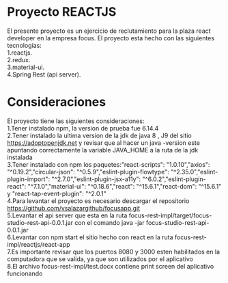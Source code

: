 # Proyecto REACTJS
El presente proyecto es un ejercicio de reclutamiento para la plaza react developer en la empresa focus.
El proyecto esta hecho con las siguientes tecnologías:
	<br />1.reactjs.
	<br />2.redux.
	<br />3.material-ui.
	<br />4.Spring Rest (api server).

# Consideraciones
El proyecto tiene las siguientes consideraciones:
	<br />1.Tener instalado npm, la version de prueba fue 6.14.4
	<br />2.Tener instalado la ultima version de la jdk de java 8 , J9 del sitio https://adoptopenjdk.net y revisar que al hacer un java -version este apuntando correctamente la variable JAVA_HOME a la ruta de la jdk instalada
	<br />3.Tener instalado con npm los paquetes:"react-scripts": "1.0.10","axios": "^0.19.2","circular-json": "^0.5.9","eslint-plugin-flowtype": "^2.35.0","eslint-plugin-import": "^2.7.0","eslint-plugin-jsx-a11y": "^6.0.2","eslint-plugin-react": "^7.1.0","material-ui": "^0.18.6","react": "^15.6.1","react-dom": "^15.6.1" y "react-tap-event-plugin": "^2.0.1"
    <br />4.Para levantar el proyecto es necesario descargar el repositorio https://github.com/vsalazargithub/focusapp.git
    <br />5.Levantar el api server que esta en la ruta focus-rest-impl/target/focus-studio-rest-api-0.0.1.jar con el comando java -jar focus-studio-rest-api-0.0.1.jar 
    <br />6.Levantar con npm start el sitio hecho con react en la ruta focus-rest-impl/reactjs/react-app
    <br />7.Es importante revisar que los puertos 8080 y 3000 esten habilitados en la computadora que se valida, ya que son utilizados por el aplicativo
    <br />8.El archivo focus-rest-impl/test.docx contiene print screen del aplicativo funcionando




	
	
	
